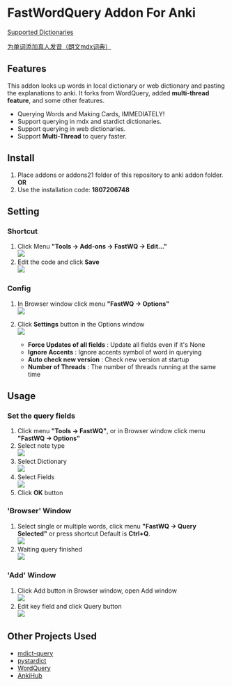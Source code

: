 # FastWordQuery Addon For Anki

  [Supported Dictionaries](docs/services.md)

  [为单词添加真人发音（朗文mdx词典）](docs/get_mdx_ldoce6_sounds.md)



## Features

This addon looks up words in local dictionary or web dictionary and pasting the explanations to anki.
It forks from WordQuery, added **multi-thread feature**, and some other features.

  - Querying Words and Making Cards, IMMEDIATELY!
  - Support querying in mdx and stardict dictionaries.
  - Support querying in web dictionaries.
  - Support **Multi-Thread** to query faster.

## Install

   1. Place addons or addons21 folder of this repository to anki addon folder.  
    **OR**
   2. Use the installation code: **1807206748**


## Setting

### Shortcut
  1. Click Menu **"Tools -> Add-ons -> FastWQ -> Edit..."**  
      ![](screenshots/setting_menu.png)
  2. Edit the code and click **Save**  
      ![](screenshots/setting_shortcut.png)

### Config
  1. In Browser window click menu **"FastWQ -> Options"**  
      ![](screenshots/setting_config_01.png)

  2. Click **Settings** button in the Options window  
      ![](screenshots/setting_config_02.png)  
      - **Force Updates of all fields** : Update all fields even if it's None
      - **Ignore Accents** : Ignore accents symbol of word in querying
      - **Auto check new version** : Check new version at startup
      - **Number of Threads** : The number of threads running at the same time
  
  
## Usage

### Set the query fields

  1. Click menu **"Tools ->  FastWQ"**, or in Browser window click menu **"FastWQ -> Options"**
  2. Select note type  
      ![](screenshots/options_01.png)
  3. Select Dictionary  
      ![](screenshots/options_02.png)
  4. Select Fields  
      ![](screenshots/options_03.png)
  5. Click **OK** button  

### 'Browser' Window
  1. Select single or multiple words, click menu **"FastWQ -> Query Selected"** or press shortcut Default is **Ctrl+Q**.  
      ![](screenshots/options_04.png)
  2. Waiting query finished  
      ![](screenshots/use_01.png)
  
### 'Add' Window
  1. Click Add button in Browser window, open Add window  
      ![](screenshots/use_02.png)
  2. Edit key field and click Query button  
      ![](screenshots/use_03.png)


## Other Projects Used
  - [mdict-query](https://github.com/mmjang/mdict-query)
  - [pystardict](https://github.com/lig/pystardict)
  - [WordQuery](https://github.com/finalion/WordQuery)
  - [AnkiHub](https://github.com/dayjaby/AnkiHub)
